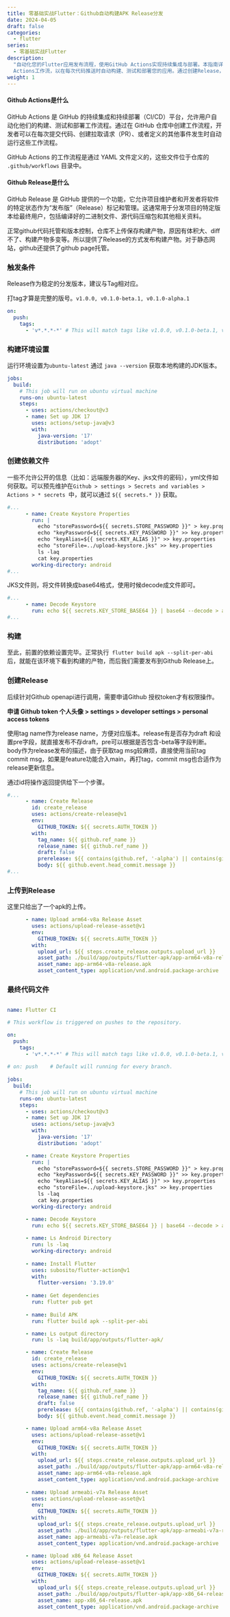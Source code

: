 ```yaml
---
title: 零基础实战Flutter：Github自动构建APK Release分发
date: 2024-04-05
draft: false
categories:
  - flutter
series:
  - 零基础实战Flutter
description:
  "自动化您的Flutter应用发布流程，使用GitHub Actions实现持续集成与部署。本指南详细介绍了如何配置GitHub
  Actions工作流，以在每次代码推送时自动构建、测试和部署您的应用。通过创建Release，您可以轻松管理不同版本的构建产物，并直接从GitHub仓库分发给用户。遵循本指南，您将能够高效地自动化您的发布流程，确保每次发布都是稳定且可靠的。"
weight: 1
---
```


#### Github Actions是什么

GitHub Actions 是 GitHub 的持续集成和持续部署（CI/CD）平台，允许用户自动化他们的构建、测试和部署工作流程。通过在 GitHub 仓库中创建工作流程，开发者可以在每次提交代码、创建拉取请求（PR）、或者定义的其他事件发生时自动运行这些工作流程。

GitHub Actions 的工作流程是通过 YAML 文件定义的，这些文件位于仓库的 `.github/workflows` 目录中。

#### Github Release是什么

GitHub Release 是 GitHub 提供的一个功能，它允许项目维护者和开发者将软件的特定状态作为“发布版”（Release）标记和管理。这通常用于分发项目的特定版本给最终用户，包括编译好的二进制文件、源代码压缩包和其他相关资料。

正常github代码托管和版本控制，仓库不上传保存构建产物，原因有体积大、diff不了、构建产物多变等。所以提供了Release的方式发布构建产物。对于静态网站，github还提供了github page托管。

  


### 触发条件

Release作为稳定的分发版本，建议与Tag相对应。

打tag才算是完整的版号。`v1.0.0, v0.1.0-beta.1, v0.1.0-alpha.1`

```yaml
on:
  push:
    tags:
      - 'v*.*.*-*' # This will match tags like v1.0.0, v0.1.0-beta.1, v0.1.0-alpha.1
```

### 构建环境设置

运行环境设置为`ubuntu-latest` 通过 `java --version` 获取本地构建的JDK版本。

```yaml
jobs:
  build:
    # This job will run on ubuntu virtual machine
    runs-on: ubuntu-latest
    steps:
      - uses: actions/checkout@v3
      - name: Set up JDK 17
        uses: actions/setup-java@v3
        with:
          java-version: '17'
          distribution: 'adopt'
```

### **创建依赖文件**

一些不允许公开的信息（比如：远端服务器的Key、jks文件的密码），yml文件如何获取。可以预先维护在` Github > settings > Secrets and variables > Actions > * secrets  `中，就可以通过 `${{ secrets.* }}` 获取。

```yaml
#...
      - name: Create Keystore Properties
        run: |
          echo "storePassword=${{ secrets.STORE_PASSWORD }}" > key.properties
          echo "keyPassword=${{ secrets.KEY_PASSWORD }}" >> key.properties
          echo "keyAlias=${{ secrets.KEY_ALIAS }}" >> key.properties
          echo "storeFile=../upload-keystore.jks" >> key.properties
          ls -laq
          cat key.properties
        working-directory: android
#...
```

JKS文件则，将文件转换成base64格式，使用时候decode成文件即可。

```yaml
#...
      - name: Decode Keystore
        run: echo ${{ secrets.KEY_STORE_BASE64 }} | base64 --decode > android/upload-keystore.jks
#...
```

### 构建

至此，前置的依赖设置完毕。正常执行`  flutter build apk --split-per-abi ` 后，就能在该环境下看到构建的产物，而后我们需要发布到Github Release上。

### **创建Release**

后续针对Github openapi进行调用，需要申请Github 授权token才有权限操作。

**申请 Github token 个人头像 > settings > developer settings > personal access tokens**

使用tag name作为release name，方便对应版本。release有是否存为draft 和设置pre字段，就直接发布不存draft，pre可以根据是否包含-beta等字段判断。body作为release发布的描述，由于获取tag msg较麻烦，直接使用当前tag commit msg，如果是feature功能合入main，再打tag，commit msg也合适作为release更新信息。

通过id将操作返回提供给下一个步骤。

```yaml
#...
      - name: Create Release
        id: create_release
        uses: actions/create-release@v1
        env:
          GITHUB_TOKEN: ${{ secrets.AUTH_TOKEN }}
        with:
          tag_name: ${{ github.ref_name }}
          release_name: ${{ github.ref_name }}
          draft: false
          prerelease: ${{ contains(github.ref, '-alpha') || contains(github.ref, '-beta') }}
          body: ${{ github.event.head_commit.message }}
#...
```

### **上传到Release**

这里只给出了一个apk的上传。

```yaml
      - name: Upload arm64-v8a Release Asset 
        uses: actions/upload-release-asset@v1
        env:
          GITHUB_TOKEN: ${{ secrets.AUTH_TOKEN }}
        with:
          upload_url: ${{ steps.create_release.outputs.upload_url }}
          asset_path: ./build/app/outputs/flutter-apk/app-arm64-v8a-release.apk
          asset_name: app-arm64-v8a-release.apk
          asset_content_type: application/vnd.android.package-archive
```

### 最终代码文件

```yaml

name: Flutter CI

# This workflow is triggered on pushes to the repository.

on:
  push:
    tags:
      - 'v*.*.*-*' # This will match tags like v1.0.0, v0.1.0-beta.1, v0.1.0-alpha.1, etc.
    
# on: push    # Default will running for every branch.
    
jobs:
  build:
    # This job will run on ubuntu virtual machine
    runs-on: ubuntu-latest
    steps:
      - uses: actions/checkout@v3
      - name: Set up JDK 17
        uses: actions/setup-java@v3
        with:
          java-version: '17'
          distribution: 'adopt'

      - name: Create Keystore Properties
        run: |
          echo "storePassword=${{ secrets.STORE_PASSWORD }}" > key.properties
          echo "keyPassword=${{ secrets.KEY_PASSWORD }}" >> key.properties
          echo "keyAlias=${{ secrets.KEY_ALIAS }}" >> key.properties
          echo "storeFile=../upload-keystore.jks" >> key.properties
          ls -laq
          cat key.properties
        working-directory: android

      - name: Decode Keystore
        run: echo ${{ secrets.KEY_STORE_BASE64 }} | base64 --decode > android/upload-keystore.jks
      
      - name: Ls Android Directory
        run: ls -laq
        working-directory: android
      
      - name: Install Flutter
        uses: subosito/flutter-action@v1
        with:
          flutter-version: '3.19.0'
          
      - name: Get dependencies
        run: flutter pub get
   
      - name: Build APK
        run: flutter build apk --split-per-abi

      - name: Ls output directory
        run: ls -laq build/app/outputs/flutter-apk/

      - name: Create Release
        id: create_release
        uses: actions/create-release@v1
        env:
          GITHUB_TOKEN: ${{ secrets.AUTH_TOKEN }}
        with:
          tag_name: ${{ github.ref_name }}
          release_name: ${{ github.ref_name }}
          draft: false
          prerelease: ${{ contains(github.ref, '-alpha') || contains(github.ref, '-beta') }}
          body: ${{ github.event.head_commit.message }}

      - name: Upload arm64-v8a Release Asset 
        uses: actions/upload-release-asset@v1
        env:
          GITHUB_TOKEN: ${{ secrets.AUTH_TOKEN }}
        with:
          upload_url: ${{ steps.create_release.outputs.upload_url }}
          asset_path: ./build/app/outputs/flutter-apk/app-arm64-v8a-release.apk
          asset_name: app-arm64-v8a-release.apk
          asset_content_type: application/vnd.android.package-archive
      
      - name: Upload armeabi-v7a Release Asset 
        uses: actions/upload-release-asset@v1
        env:
          GITHUB_TOKEN: ${{ secrets.AUTH_TOKEN }}
        with:
          upload_url: ${{ steps.create_release.outputs.upload_url }}
          asset_path: ./build/app/outputs/flutter-apk/app-armeabi-v7a-release.apk
          asset_name: app-armeabi-v7a-release.apk
          asset_content_type: application/vnd.android.package-archive

      - name: Upload x86_64 Release Asset 
        uses: actions/upload-release-asset@v1
        env:
          GITHUB_TOKEN: ${{ secrets.AUTH_TOKEN }}
        with:
          upload_url: ${{ steps.create_release.outputs.upload_url }}
          asset_path: ./build/app/outputs/flutter-apk/app-x86_64-release.apk
          asset_name: app-x86_64-release.apk
          asset_content_type: application/vnd.android.package-archive
  
  
```
